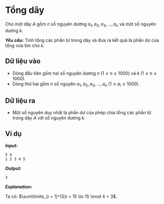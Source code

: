 # Tổng dãy

Cho một dãy $A$ gồm $n$ số nguyên dương $a_1, a_2, a_3, \dots, a_n$ và một số nguyên dương $k$.

***Yêu cầu:*** Tính tổng các phần tử trong dãy và đưa ra kết quả là phần dư của tổng vừa tìm cho $k$.

## Dữ liệu vào

- Dòng đầu tiên gồm hai số nguyên dương $n \; (1 \le n \le 1000)$ và $k \; (1 \le n \le 1000)$.
- Dòng thứ hai gồm $n$ số nguyên $a_1, a_2, a_3, \dots, a_n \; (1 \le a_i \le 1000)$.

## Dữ liệu ra

- Một số nguyên duy nhất là phần dư của phép chia tổng các phần tử trong dãy $A$ với số nguyên dương $k$.

## Ví dụ

***Input:***

```
5 4
1 2 3 4 5
```

***Output:***

```
3
```

***Explanation:***

Ta có: $\sum\limits_{i = 1}^{5}i = 15 \to 15 \mod 4 = 3$.
